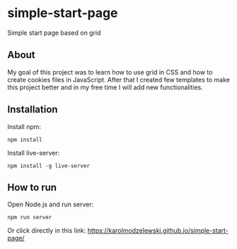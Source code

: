 # simple-start-page
Simple start page based on grid

## About
My goal of this project was to learn how to use grid in CSS and how to create cookies files in JavaScript. After that I created few templates to make this project better and in my free time I will add new functionalities.

## Installation
Install npm:
```
npm install
```
Install live-server:
```
npm install -g live-server
```

## How to run
Open Node.js and run server:
```
npm run server
```
Or click directly in this link: https://karolmodzelewski.github.io/simple-start-page/